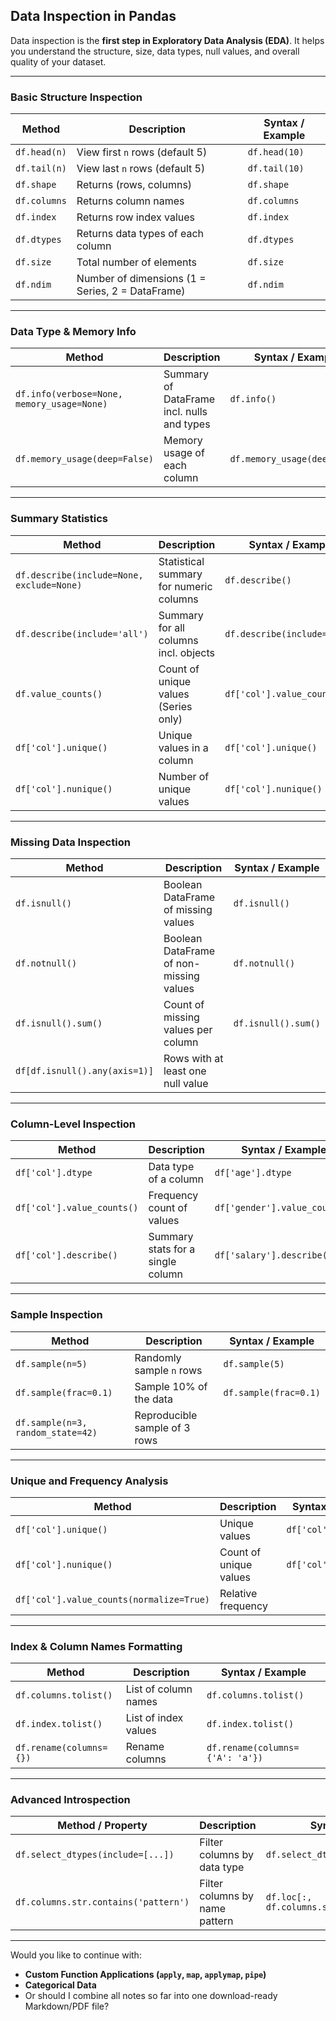 
## **Data Inspection in Pandas**

Data inspection is the **first step in Exploratory Data Analysis (EDA)**. It helps you understand the structure, size, data types, null values, and overall quality of your dataset.

---

###  **Basic Structure Inspection**

| Method                    | Description                                     | Syntax / Example                  |
|---------------------------|-------------------------------------------------|-----------------------------------|
| `df.head(n)`              | View first `n` rows (default 5)                 | `df.head(10)`                     |
| `df.tail(n)`              | View last `n` rows (default 5)                  | `df.tail(10)`                     |
| `df.shape`                | Returns (rows, columns)                         | `df.shape`                        |
| `df.columns`              | Returns column names                            | `df.columns`                      |
| `df.index`                | Returns row index values                        | `df.index`                        |
| `df.dtypes`               | Returns data types of each column               | `df.dtypes`                       |
| `df.size`                 | Total number of elements                        | `df.size`                         |
| `df.ndim`                 | Number of dimensions (1 = Series, 2 = DataFrame)| `df.ndim`                         |

---

###  **Data Type & Memory Info**

| Method                    | Description                                     | Syntax / Example                  |
|---------------------------|-------------------------------------------------|-----------------------------------|
| `df.info(verbose=None, memory_usage=None)` | Summary of DataFrame incl. nulls and types | `df.info()`          |
| `df.memory_usage(deep=False)` | Memory usage of each column                | `df.memory_usage(deep=True)`     |

---

###  **Summary Statistics**

| Method                    | Description                                     | Syntax / Example                  |
|---------------------------|-------------------------------------------------|-----------------------------------|
| `df.describe(include=None, exclude=None)` | Statistical summary for numeric columns | `df.describe()`     |
| `df.describe(include='all')` | Summary for all columns incl. objects       | `df.describe(include='all')`     |
| `df.value_counts()`       | Count of unique values (Series only)           | `df['col'].value_counts()`       |
| `df['col'].unique()`      | Unique values in a column                      | `df['col'].unique()`             |
| `df['col'].nunique()`     | Number of unique values                        | `df['col'].nunique()`            |

---

###  **Missing Data Inspection**

| Method                    | Description                                     | Syntax / Example                  |
|---------------------------|-------------------------------------------------|-----------------------------------|
| `df.isnull()`             | Boolean DataFrame of missing values             | `df.isnull()`                     |
| `df.notnull()`            | Boolean DataFrame of non-missing values         | `df.notnull()`                    |
| `df.isnull().sum()`       | Count of missing values per column              | `df.isnull().sum()`               |
| `df[df.isnull().any(axis=1)]` | Rows with at least one null value         |                                   |

---

###  **Column-Level Inspection**

| Method                    | Description                                     | Syntax / Example                  |
|---------------------------|-------------------------------------------------|-----------------------------------|
| `df['col'].dtype`         | Data type of a column                          | `df['age'].dtype`                 |
| `df['col'].value_counts()`| Frequency count of values                      | `df['gender'].value_counts()`     |
| `df['col'].describe()`    | Summary stats for a single column              | `df['salary'].describe()`         |

---

###  **Sample Inspection**

| Method                    | Description                                     | Syntax / Example                  |
|---------------------------|-------------------------------------------------|-----------------------------------|
| `df.sample(n=5)`          | Randomly sample `n` rows                        | `df.sample(5)`                    |
| `df.sample(frac=0.1)`     | Sample 10% of the data                         | `df.sample(frac=0.1)`             |
| `df.sample(n=3, random_state=42)` | Reproducible sample of 3 rows        |                                   |

---

###  **Unique and Frequency Analysis**

| Method                    | Description                                     | Syntax / Example                  |
|---------------------------|-------------------------------------------------|-----------------------------------|
| `df['col'].unique()`      | Unique values                                   | `df['col'].unique()`              |
| `df['col'].nunique()`     | Count of unique values                         | `df['col'].nunique()`             |
| `df['col'].value_counts(normalize=True)` | Relative frequency            |                                   |

---

###  **Index & Column Names Formatting**

| Method                    | Description                                     | Syntax / Example                  |
|---------------------------|-------------------------------------------------|-----------------------------------|
| `df.columns.tolist()`     | List of column names                           | `df.columns.tolist()`             |
| `df.index.tolist()`       | List of index values                          | `df.index.tolist()`               |
| `df.rename(columns={})`   | Rename columns                                 | `df.rename(columns={'A': 'a'})`   |

---

###  **Advanced Introspection**

| Method / Property         | Description                                     | Syntax / Example                  |
|---------------------------|-------------------------------------------------|-----------------------------------|
| `df.select_dtypes(include=[...])` | Filter columns by data type         | `df.select_dtypes(include='number')` |
| `df.columns.str.contains('pattern')` | Filter columns by name pattern  | `df.loc[:, df.columns.str.contains("score")]` |

---

Would you like to continue with:
- **Custom Function Applications (`apply`, `map`, `applymap`, `pipe`)**
- **Categorical Data**
- Or should I combine all notes so far into one download-ready Markdown/PDF file?